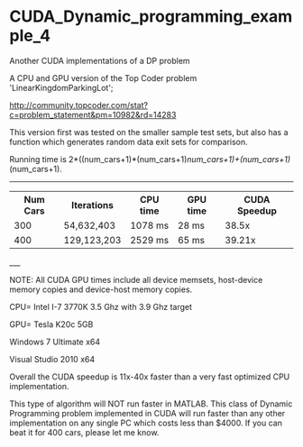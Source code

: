 CUDA_Dynamic_programming_example_4
==================================

Another CUDA implementations of a DP problem

A CPU and GPU version of the Top Coder problem 'LinearKingdomParkingLot';

http://community.topcoder.com/stat?c=problem_statement&pm=10982&rd=14283

This version first was tested on the smaller sample test sets, but also has a function which generates random data exit sets for comparison.

Running time is 2*((num_cars+1)*(num_cars+1)*num_cars+1)+(num_cars+1)*(num_cars+1).

____
<table>
<tr>
    <th>Num Cars</th><th>Iterations</th><th>CPU time</th><th>GPU time</th><th>CUDA Speedup</th>
</tr>

  <tr>
    <td>300</td><td>54,632,403</td><td> 1078 ms</td><td>  28 ms</td><td> 38.5x</td>
  </tr>
  <tr>
    <td>400</td><td>129,123,203 </td><td> 2529 ms</td><td>  65 ms</td><td> 39.21x</td>
  </tr>
</table>  
___

NOTE: All CUDA GPU times include all device memsets, host-device memory copies and device-host memory copies.

CPU= Intel I-7 3770K 3.5 Ghz with 3.9 Ghz target

GPU= Tesla K20c 5GB

Windows 7 Ultimate x64

Visual Studio 2010 x64



Overall the CUDA speedup is 11x-40x faster than a very fast optimized CPU implementation. 

This type of algorithm will NOT run faster in MATLAB. This class of Dynamic Programming problem implemented in CUDA will run faster than any other implementation on any single PC which costs less than $4000. If you can beat it for 400 cars, please let me know. 


